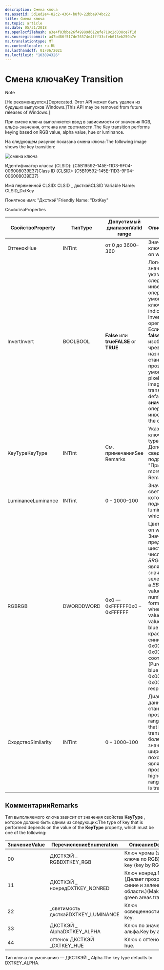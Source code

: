 ```yaml
---
description: Смена ключа
ms.assetid: 5d1ed2e4-82c2-4364-b8f0-22bba974bc22
title: Смена ключа
ms.topic: article
ms.date: 05/31/2018
ms.openlocfilehash: a3e4f83bbe26f49989d612efe718c2d838ce7f1d
ms.sourcegitcommit: a47bd86f517de76374e4fff33cfeb613eb259a7e
ms.translationtype: MT
ms.contentlocale: ru-RU
ms.lasthandoff: 01/06/2021
ms.locfileid: "103894326"
---
```

# <a name="key-transition"></a><span data-ttu-id="98fdc-103">Смена ключа</span><span class="sxs-lookup"><span data-stu-id="98fdc-103">Key Transition</span></span>

> [!Note]  
> <span data-ttu-id="98fdc-104">\[Не рекомендуется.</span><span class="sxs-lookup"><span data-stu-id="98fdc-104">\[Deprecated.</span></span> <span data-ttu-id="98fdc-105">Этот API может быть удален из будущих выпусков Windows.\]</span><span class="sxs-lookup"><span data-stu-id="98fdc-105">This API may be removed from future releases of Windows.\]</span></span>

 

<span data-ttu-id="98fdc-106">При смене ключа выполняется ввод в зависимости от значения RGB, альфа-значения, оттенка или светимости.</span><span class="sxs-lookup"><span data-stu-id="98fdc-106">The Key transition performs keying based on RGB value, alpha value, hue or luminance.</span></span>

<span data-ttu-id="98fdc-107">На следующем рисунке показана смена ключа:</span><span class="sxs-lookup"><span data-stu-id="98fdc-107">The following image shows the key transition:</span></span>

![смена ключа](images/trans-key.png)

<span data-ttu-id="98fdc-109">Идентификатор класса (CLSID): {C5B19592-145E-11D3-9F04-006008039E37}</span><span class="sxs-lookup"><span data-stu-id="98fdc-109">Class ID (CLSID): {C5B19592-145E-11D3-9F04-006008039E37}</span></span>

<span data-ttu-id="98fdc-110">Имя переменной CLSID: CLSID \_ дксткэй</span><span class="sxs-lookup"><span data-stu-id="98fdc-110">CLSID Variable Name: CLSID\_DxtKey</span></span>

<span data-ttu-id="98fdc-111">Понятное имя: "Дксткэй"</span><span class="sxs-lookup"><span data-stu-id="98fdc-111">Friendly Name: "DxtKey"</span></span>

<span data-ttu-id="98fdc-112">Свойства</span><span class="sxs-lookup"><span data-stu-id="98fdc-112">Properties</span></span>



| <span data-ttu-id="98fdc-113">Свойство</span><span class="sxs-lookup"><span data-stu-id="98fdc-113">Property</span></span>   | <span data-ttu-id="98fdc-114">Тип</span><span class="sxs-lookup"><span data-stu-id="98fdc-114">Type</span></span>  | <span data-ttu-id="98fdc-115">Допустимый диапазон</span><span class="sxs-lookup"><span data-stu-id="98fdc-115">Valid range</span></span>           | <span data-ttu-id="98fdc-116">Описание</span><span class="sxs-lookup"><span data-stu-id="98fdc-116">Description</span></span>                                                                                                                                                                                                                                                | <span data-ttu-id="98fdc-117">Применение</span><span class="sxs-lookup"><span data-stu-id="98fdc-117">Applies To</span></span>                     |
|------------|-------|-----------------------|------------------------------------------------------------------------------------------------------------------------------------------------------------------------------------------------------------------------------------------------------------|--------------------------------|
| <span data-ttu-id="98fdc-118">Оттенок</span><span class="sxs-lookup"><span data-stu-id="98fdc-118">Hue</span></span>        | <span data-ttu-id="98fdc-119">INT</span><span class="sxs-lookup"><span data-stu-id="98fdc-119">int</span></span>   | <span data-ttu-id="98fdc-120">от 0 до 360</span><span class="sxs-lookup"><span data-stu-id="98fdc-120">0–360</span></span>                 | <span data-ttu-id="98fdc-121">Значение оттенка ключа.</span><span class="sxs-lookup"><span data-stu-id="98fdc-121">The hue value on which to key.</span></span>                                                                                                                                                                                                                             | <span data-ttu-id="98fdc-122">Оттенок</span><span class="sxs-lookup"><span data-stu-id="98fdc-122">Hue</span></span>                            |
| <span data-ttu-id="98fdc-123">Invert</span><span class="sxs-lookup"><span data-stu-id="98fdc-123">Invert</span></span>     | <span data-ttu-id="98fdc-124">BOOL</span><span class="sxs-lookup"><span data-stu-id="98fdc-124">BOOL</span></span>  | <span data-ttu-id="98fdc-125">**False** или **true**</span><span class="sxs-lookup"><span data-stu-id="98fdc-125">**FALSE** or **TRUE**</span></span> | <span data-ttu-id="98fdc-126">Логическое значение, указывающее, следует ли инвертировать операцию по умолчанию для ключа.</span><span class="sxs-lookup"><span data-stu-id="98fdc-126">Boolean value indicating whether to invert the default operation of the key.</span></span> <span data-ttu-id="98fdc-127">Если **значение равно false**, Пиксели в изображении с чрезмерной назначением становятся прозрачными по умолчанию.</span><span class="sxs-lookup"><span data-stu-id="98fdc-127">If **FALSE**, pixels in the overlying image are made transparent in the default manner.</span></span> <span data-ttu-id="98fdc-128">Если **значение равно true**, операция инвертирует.</span><span class="sxs-lookup"><span data-stu-id="98fdc-128">If **TRUE**, the operation inverts.</span></span>                                                   | <span data-ttu-id="98fdc-129">Чрома, оттенок, светимость, Нонред</span><span class="sxs-lookup"><span data-stu-id="98fdc-129">Chroma, Hue, Luminance, Nonred</span></span> |
| <span data-ttu-id="98fdc-130">KeyType</span><span class="sxs-lookup"><span data-stu-id="98fdc-130">KeyType</span></span>    | <span data-ttu-id="98fdc-131">INT</span><span class="sxs-lookup"><span data-stu-id="98fdc-131">int</span></span>   | <span data-ttu-id="98fdc-132">См. примечания</span><span class="sxs-lookup"><span data-stu-id="98fdc-132">See Remarks</span></span>           | <span data-ttu-id="98fdc-133">Указывает тип ключа.</span><span class="sxs-lookup"><span data-stu-id="98fdc-133">Specifies the type of key.</span></span> <span data-ttu-id="98fdc-134">Дополнительные сведения см. в подразделе "Примечания".</span><span class="sxs-lookup"><span data-stu-id="98fdc-134">For more information, see Remarks.</span></span>                                                                                                                                                                                              | <span data-ttu-id="98fdc-135">Все</span><span class="sxs-lookup"><span data-stu-id="98fdc-135">All</span></span>                            |
| <span data-ttu-id="98fdc-136">Luminance</span><span class="sxs-lookup"><span data-stu-id="98fdc-136">Luminance</span></span>  | <span data-ttu-id="98fdc-137">INT</span><span class="sxs-lookup"><span data-stu-id="98fdc-137">int</span></span>   | <span data-ttu-id="98fdc-138">0 – 100</span><span class="sxs-lookup"><span data-stu-id="98fdc-138">0–100</span></span>                 | <span data-ttu-id="98fdc-139">Значение светимости, на которое следует подключаться.</span><span class="sxs-lookup"><span data-stu-id="98fdc-139">The luminance value on which to key.</span></span>                                                                                                                                                                                                                       | <span data-ttu-id="98fdc-140">Luminance</span><span class="sxs-lookup"><span data-stu-id="98fdc-140">Luminance</span></span>                      |
| <span data-ttu-id="98fdc-141">RGB</span><span class="sxs-lookup"><span data-stu-id="98fdc-141">RGB</span></span>        | <span data-ttu-id="98fdc-142">DWORD</span><span class="sxs-lookup"><span data-stu-id="98fdc-142">DWORD</span></span> | <span data-ttu-id="98fdc-143">0x0 — 0xFFFFFF</span><span class="sxs-lookup"><span data-stu-id="98fdc-143">0x0 – 0xFFFFFF</span></span>        | <span data-ttu-id="98fdc-144">Цвет ключа.</span><span class="sxs-lookup"><span data-stu-id="98fdc-144">The color on which to key.</span></span> <span data-ttu-id="98fdc-145">Значение представляет собой шестнадцатеричное число в формате 0x *RRGGBB*, где *RR* является красным значением, *GG* — зеленым значением, а *BB* — синим.</span><span class="sxs-lookup"><span data-stu-id="98fdc-145">The value is a hexadecimal number with the format 0x *RRGGBB*, where *RR* is the red value, *GG* is the green value, and *BB* is the blue value.</span></span> <span data-ttu-id="98fdc-146">(Чисто красный, зеленый и синий — 0xFF0000, 0x00FF00 и 0x0000FF соответственно.)</span><span class="sxs-lookup"><span data-stu-id="98fdc-146">(Pure red, green, and blue are 0xFF0000, 0x00FF00, and 0x0000FF, respectively.)</span></span> | <span data-ttu-id="98fdc-147">чрома</span><span class="sxs-lookup"><span data-stu-id="98fdc-147">Chroma</span></span>                         |
| <span data-ttu-id="98fdc-148">Сходство</span><span class="sxs-lookup"><span data-stu-id="98fdc-148">Similarity</span></span> | <span data-ttu-id="98fdc-149">INT</span><span class="sxs-lookup"><span data-stu-id="98fdc-149">int</span></span>   | <span data-ttu-id="98fdc-150">0 – 100</span><span class="sxs-lookup"><span data-stu-id="98fdc-150">0–100</span></span>                 | <span data-ttu-id="98fdc-151">Диапазон цветовых данных, которые становятся прозрачными.</span><span class="sxs-lookup"><span data-stu-id="98fdc-151">The range of color data that becomes transparent.</span></span> <span data-ttu-id="98fdc-152">При более высоких значениях более широкий диапазон похожих цветов является прозрачным.</span><span class="sxs-lookup"><span data-stu-id="98fdc-152">At higher values, a wider range of similar colors is transparent.</span></span>                                                                                                                                        | <span data-ttu-id="98fdc-153">Чрома, Нонред</span><span class="sxs-lookup"><span data-stu-id="98fdc-153">Chroma, Nonred</span></span>                 |



 

## <a name="remarks"></a><span data-ttu-id="98fdc-154">Комментарии</span><span class="sxs-lookup"><span data-stu-id="98fdc-154">Remarks</span></span>

<span data-ttu-id="98fdc-155">Тип выполняемого ключа зависит от значения свойства **KeyType** , которое должно быть одним из следующих:</span><span class="sxs-lookup"><span data-stu-id="98fdc-155">The type of key that is performed depends on the value of the **KeyType** property, which must be one of the following:</span></span>



| <span data-ttu-id="98fdc-156">Значение</span><span class="sxs-lookup"><span data-stu-id="98fdc-156">Value</span></span> | <span data-ttu-id="98fdc-157">Перечисление</span><span class="sxs-lookup"><span data-stu-id="98fdc-157">Enumeration</span></span>       | <span data-ttu-id="98fdc-158">Описание</span><span class="sxs-lookup"><span data-stu-id="98fdc-158">Description</span></span>                                           |
|-------|-------------------|-------------------------------------------------------|
| <span data-ttu-id="98fdc-159">0</span><span class="sxs-lookup"><span data-stu-id="98fdc-159">0</span></span>     | <span data-ttu-id="98fdc-160">ДКСТКЭЙ \_ RGB</span><span class="sxs-lookup"><span data-stu-id="98fdc-160">DXTKEY\_RGB</span></span>       | <span data-ttu-id="98fdc-161">Ключ чрома (значение ключа по RGB).</span><span class="sxs-lookup"><span data-stu-id="98fdc-161">Chroma key (key by RGB value).</span></span>                        |
| <span data-ttu-id="98fdc-162">1</span><span class="sxs-lookup"><span data-stu-id="98fdc-162">1</span></span>     | <span data-ttu-id="98fdc-163">ДКСТКЭЙ \_ нонред</span><span class="sxs-lookup"><span data-stu-id="98fdc-163">DXTKEY\_NONRED</span></span>    | <span data-ttu-id="98fdc-164">Ключ нонред.</span><span class="sxs-lookup"><span data-stu-id="98fdc-164">Nonred key.</span></span> <span data-ttu-id="98fdc-165">(Делает прозрачными синие и зеленые области.)</span><span class="sxs-lookup"><span data-stu-id="98fdc-165">(Makes blue and green areas transparent.)</span></span> |
| <span data-ttu-id="98fdc-166">2</span><span class="sxs-lookup"><span data-stu-id="98fdc-166">2</span></span>     | <span data-ttu-id="98fdc-167">\_светимость дксткэй</span><span class="sxs-lookup"><span data-stu-id="98fdc-167">DXTKEY\_LUMINANCE</span></span> | <span data-ttu-id="98fdc-168">Ключ освещенности.</span><span class="sxs-lookup"><span data-stu-id="98fdc-168">Luminance key.</span></span>                                        |
| <span data-ttu-id="98fdc-169">3</span><span class="sxs-lookup"><span data-stu-id="98fdc-169">3</span></span>     | <span data-ttu-id="98fdc-170">ДКСТКЭЙ \_ Alpha</span><span class="sxs-lookup"><span data-stu-id="98fdc-170">DXTKEY\_ALPHA</span></span>     | <span data-ttu-id="98fdc-171">Ключ по значению альфа.</span><span class="sxs-lookup"><span data-stu-id="98fdc-171">Key by alpha value.</span></span>                                   |
| <span data-ttu-id="98fdc-172">4</span><span class="sxs-lookup"><span data-stu-id="98fdc-172">4</span></span>     | <span data-ttu-id="98fdc-173">оттенок ДКСТКЭЙ \_</span><span class="sxs-lookup"><span data-stu-id="98fdc-173">DXTKEY\_HUE</span></span>       | <span data-ttu-id="98fdc-174">Ключ с оттенокм.</span><span class="sxs-lookup"><span data-stu-id="98fdc-174">Key by hue.</span></span>                                           |



 

<span data-ttu-id="98fdc-175">Тип ключа по умолчанию — ДКСТКЭЙ \_ Alpha.</span><span class="sxs-lookup"><span data-stu-id="98fdc-175">The key type defaults to DXTKEY\_ALPHA.</span></span>

 

 



